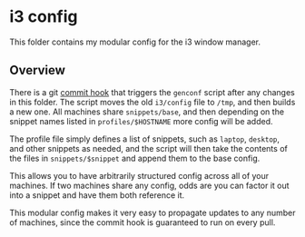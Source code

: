 # i3 config

This folder contains my modular config for the i3 window manager.

## Overview

There is a git [commit hook](../git/) that triggers the `genconf` script after
 any changes in this folder. The script moves the old `i3/config` file
 to `/tmp`, and then builds a new one. All machines share `snippets/base`, and then
 depending on the snippet names listed in `profiles/$HOSTNAME` more config will be added.

The profile file simply defines a list of snippets, such as `laptop`, `desktop`, and
other snippets as needed, and the script will then take the contents of the files
in `snippets/$snippet` and append them to the base config.

This allows you to have arbitrarily structured config across all of your
machines. If two machines share any config, odds are you can factor it out into
a snippet and have them both reference it.

This modular config makes it very easy to propagate updates to any number of
machines, since the commit hook is guaranteed to run on every pull.
